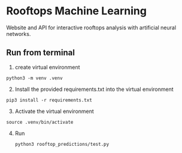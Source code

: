 # Rooftops Machine Learning

Website and API for interactive rooftops analysis with artificial neural networks.

## Run from terminal

1. create virtual environment 

`python3 -m venv .venv`

2. Install the provided requirements.txt into the virtual environment 

`pip3 install -r requirements.txt`

3. Activate the virtual environment

`source .venv/bin/activate`

4. Run 

    `python3 rooftop_predictions/test.py`

